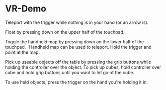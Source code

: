 # VR-Demo

Teleport with the trigger while nothing is in your hand (or an arrow is).

Float by pressing down on the upper half of the touchpad.

Toggle the handheld map by pressing down on the lower half of the touchpad.
	-Handheld map can be used to teleport. Hold the trigger and point at the map.

Pick up useable objects off the table by pressing the grip buttons while holding the controller over the object. To pick up cubes, hold controller over cube and hold grip buttons until you want to let go of the cube.

To use held objects, press the trigger on the hand you're holding it in.